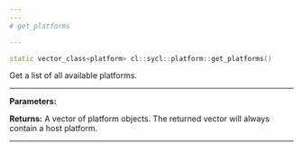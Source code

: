 ```yaml
---
---
# get_platforms

---
```


```cpp
static vector_class<platform> cl::sycl::platform::get_platforms()
```


Get a list of all available platforms. 


---
**Parameters:**

**Returns:** A vector of platform objects. The returned vector will always contain a host platform. 

---
